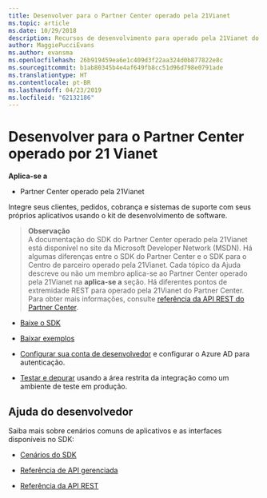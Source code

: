 ```yaml
---
title: Desenvolver para o Partner Center operado pela 21Vianet
ms.topic: article
ms.date: 10/29/2018
description: Recursos de desenvolvimento para operado pela 21Vianet do Partner Center
author: MaggiePucciEvans
ms.author: evansma
ms.openlocfilehash: 26b919459ea6e1c409d3f22aa324d0b877822e8c
ms.sourcegitcommit: b1ab80345b4e4af649fb8cc51d96d798e0791ade
ms.translationtype: HT
ms.contentlocale: pt-BR
ms.lasthandoff: 04/23/2019
ms.locfileid: "62132186"
---
```

# <a name="develop-for-partner-center-operated-by-21-vianet"></a>Desenvolver para o Partner Center operado por 21 Vianet

**Aplica-se a**

-   Partner Center operado pela 21Vianet


Integre seus clientes, pedidos, cobrança e sistemas de suporte com seus próprios aplicativos usando o kit de desenvolvimento de software.

>**Observação**<br> A documentação do SDK do Partner Center operado pela 21Vianet está disponível no site da Microsoft Developer Network (MSDN). Há algumas diferenças entre o SDK do Partner Center e o SDK para o Centro de parceiro operado pela 21Vianet.
Cada tópico da Ajuda descreve ou não um membro aplica-se ao Partner Center operado pela 21Vianet na **aplica-se a** seção. Há diferentes pontos de extremidade REST para operado pela 21Vianet do Partner Center. Para obter mais informações, consulte [referência da API REST do Partner Center](https://msdn.microsoft.com/en-us/library/partnercenter/mt667943.aspx).


-   [Baixe o SDK](https://go.microsoft.com/fwlink/p/?LinkID=746681)

-   [Baixar exemplos](https://msdn.microsoft.com/library/partnercenter/mt634711.aspx)

-   [Configurar sua conta de desenvolvedor](https://msdn.microsoft.com/library/partnercenter/mt634709.aspx) e configurar o Azure AD para autenticação. 

-   [Testar e depurar](https://msdn.microsoft.com/library/partnercenter/mt634717.aspx) usando a área restrita da integração como um ambiente de teste em produção.

## <a name="developer-help"></a>Ajuda do desenvolvedor
Saiba mais sobre cenários comuns de aplicativos e as interfaces disponíveis no SDK:

-   [Cenários do SDK](https://msdn.microsoft.com/library/partnercenter/mt634715.aspx)

-   [Referência de API gerenciada](https://msdn.microsoft.com/library/partnercenter/mt635943.aspx)

-   [Referência da API REST](https://msdn.microsoft.com/library/partnercenter/mt667943.aspx)